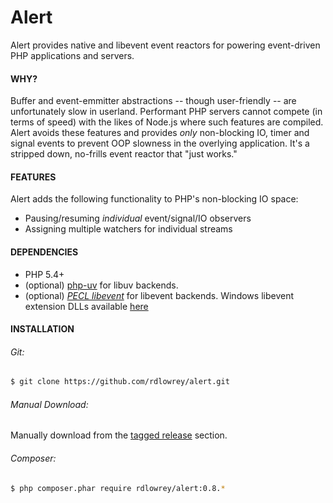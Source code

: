 # Alert

Alert provides native and libevent event reactors for powering event-driven PHP applications
and servers. 

#### WHY?

Buffer and event-emmitter abstractions -- though user-friendly -- are unfortunately slow in userland.
Performant PHP servers cannot compete (in terms of speed) with the likes of Node.js where such features
are compiled. Alert avoids these features and provides *only* non-blocking IO, timer and signal
events to prevent OOP slowness in the overlying application. It's a stripped down, no-frills event
reactor that "just works."

#### FEATURES

Alert adds the following functionality to PHP's non-blocking IO space:

- Pausing/resuming *individual* event/signal/IO observers
- Assigning multiple watchers for individual streams

#### DEPENDENCIES

* PHP 5.4+
* (optional) [php-uv](https://github.com/chobie/php-uv) for libuv backends.
* (optional) [*PECL libevent*][libevent] for libevent backends. Windows libevent extension DLLs available [here][win-libevent]

#### INSTALLATION

###### Git:

```bash
$ git clone https://github.com/rdlowrey/alert.git
```
###### Manual Download:

Manually download from the [tagged release][tags] section.

###### Composer:

```bash
$ php composer.phar require rdlowrey/alert:0.8.*
```

[tags]: https://github.com/rdlowrey/alert/releases "Tagged Releases"
[libevent]: http://pecl.php.net/package/libevent "libevent"
[win-libevent]: http://windows.php.net/downloads/pecl/releases/ "Windows libevent DLLs"
